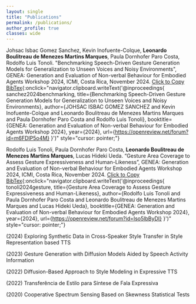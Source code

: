 ```yaml
---
layout: single
title: "Publications"
permalink: /publications/
author_profile: true
classes: wide
---
```


Johsac Isbac Gomez Sanchez, Kevin Inofuente-Colque, **Leonardo Boulitreau de Menezes Martins Marques**, Paula Dornhofer Paro Costa, Rodolfo Luis Tonoli. "Benchmarking Speech-Driven Gesture Generation Models for Generalization to Unseen Voices and Noisy Environments", GENEA: Generation and Evaluation of Non-verbal Behaviour for Embodied Agents Workshop 2024, ICMI, Costa Rica, November 2024. [Click to Copy BibTex](javascript:void(0)){:onclick="navigator.clipboard.writeText('@inproceedings{
sanchez2024benchmarking,
title={Benchmarking Speech-Driven Gesture Generation Models for Generalization to Unseen Voices and Noisy Environments},
author={JOHSAC ISBAC GOMEZ SANCHEZ and Kevin Inofuente-Colque and Leonardo Boulitreau de Menezes Martins Marques and Paula Dornhofer Paro Costa and Rodolfo Luis Tonoli},
booktitle={GENEA: Generation and Evaluation of Non-verbal Behaviour for Embodied Agents Workshop 2024},
year={2024},
url={https://openreview.net/forum?id=m6FDIP5o4M}
}')" style="cursor: pointer;"}

Rodolfo Luis Tonoli, Paula Dornhofer Paro Costa, **Leonardo Boulitreau de Menezes Martins Marques**, Lucas Hideki Ueda. “Gesture Area Coverage to Assess Gesture Expressiveness and Human-Likeness”, GENEA: Generation and Evaluation of Non-verbal Behaviour for Embodied Agents Workshop 2024, ICMI, Costa Rica, November 2024. [Click to Copy BibTex](javascript:void(0)){:onclick="navigator.clipboard.writeText('@inproceedings{
tonoli2024gesture,
title={Gesture Area Coverage to Assess Gesture Expressiveness and Human-Likeness},
author={Rodolfo Luis Tonoli and Paula Dornhofer Paro Costa and Leonardo Boulitreau de Menezes Martins Marques and Lucas Hideki Ueda},
booktitle={GENEA: Generation and Evaluation of Non-verbal Behaviour for Embodied Agents Workshop 2024},
year={2024},
url={https://openreview.net/forum?id=Iso5lbByDI}
}')" style="cursor: pointer;"}

(2024) Exploring Synthetic Data in Cross-Speaker Style Transfer in Style Representation based TTS

(2023) Gesture Generation with Diffusion Models Aided by Speech Activity Information

(2022) Diffusion-Based Approach to Style Modeling in Expressive TTS

(2022) Transferência de Estilo para Síntese de Fala Expressiva

(2020) Cooperative Spectrum Sensing Based on Skewness Statistical Tests
